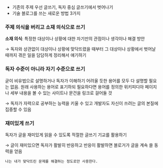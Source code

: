 - 기존의 주제 우선 글쓰기, 독자 중심 글쓰기에서 벗어나기
- 기술 블로그를 쓰는 새로운 방법 3가지

### **주제 의식을 버리고 소재 의식으로 쓰기**

**소재 의식**: 특정한 대상이나 상황에 대한 자기만의 관점이나 생각이나 해결 방안

→ 독자와 상관없이 대상이나 상황에 맞닥뜨렸을 때부터 그 대상이나 상황에서 벗어날 때까지 겪은 일을 담담하게 정리해서 얘기하기

### **독자 수준이 아니라 자기 수준으로 쓰기**

굳이 비유법으로 설명하거나 독자가 이해하기 어려울 듯한 용어를 모두 다 설명할 필요는 없음. 원래 사용하는 용어로 표기하되 필요하다면 용어를 정의한 위키피디아 페이지나 세부 내용을 볼 수 있는 사이트나 문건을 링크로 걸어둘 것

→ 독자가 자력으로 공부하는 능력을 키울 수 있고 개발자도 자신이 쓰려는 글의 본질에 집중할 수 있음

### **재미있게 쓰기**

독자가 글을 재미있게 읽을 수 있도록 적절한 글쓰기 기교를 활용하기

→ 글이 재미있으면 독자가 활발히 반응하고 반응이 활발하면 블로거가 글을 계속 쓸 동력을 얻음

```
나는 내가 맞닥뜨린 문제를 해결하는 정도로만 사용한다.
```